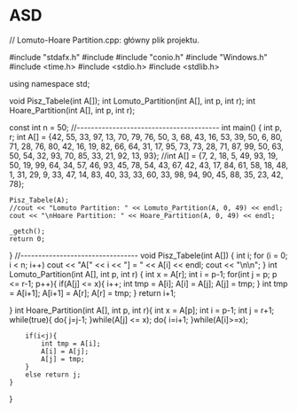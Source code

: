 ASD
===
// Lomuto-Hoare Partition.cpp: główny plik projektu.

#include "stdafx.h"
#include <iostream>
#include "conio.h"
#include "Windows.h"
#include <time.h>
#include <stdio.h>
#include <stdlib.h>

using namespace std;

void Pisz_Tabele(int A[]);
int Lomuto_Partition(int A[], int p, int r);
int Hoare_Partition(int A[], int p, int r);

const int n = 50;
//----------------------------------------
int main()
{
	int p, r;
	int A[] = {42, 55, 33, 97, 13, 70, 79, 76, 50, 3, 68, 43, 16, 53, 39, 50, 6, 80, 71, 28, 76, 80, 42, 16, 19, 82, 66, 64, 31, 17, 95, 73, 73, 28, 71, 87, 99, 50, 63, 50, 54, 32, 93, 70, 85, 33, 21, 92, 13, 93};
	//int A[] = {7, 2, 18, 5, 49, 93, 19, 50, 19, 99, 64, 34, 57, 46, 93, 45, 78, 54, 43, 67, 42, 43, 17, 84, 61, 58, 18, 48, 1, 31, 29, 9, 33, 47, 14, 83, 40, 33, 33, 60, 33, 98, 94, 90, 45, 88, 35, 23, 42, 78};

	Pisz_Tabele(A);
	//cout << "Lomuto Partition: " << Lomuto_Partition(A, 0, 49) << endl;
	cout << "\nHoare Partition: " << Hoare_Partition(A, 0, 49) << endl;

	_getch();
	return 0;
}
//---------------------------------
void Pisz_Tabele(int A[])
{
	int i;
	for (i = 0; i < n; i++)
		cout << "A[" << i << "] = " << A[i] << endl;
	cout << "\n\n";
}
int Lomuto_Partition(int A[], int p, int r)
{
	int x = A[r];
	int i = p-1;
	for(int j = p; p <= r-1; p++){
		if(A[j] <= x){
			i++;
			int tmp = A[i];
			A[i] = A[j];
			A[j] = tmp;
		}
		int tmp = A[i+1];
		A[i+1] = A[r];
		A[r] = tmp;
	}
	return i+1;

}
int Hoare_Partition(int A[], int p, int r){
	int x = A[p];
	int i = p-1;
	int j = r+1;
	while(true){
		do{
			j=j-1;
		}while(A[j] <= x);
		do{
			i=i+1;
		}while(A[i]>=x);

		if(i<j){
			int tmp = A[i];
			A[i] = A[j];
			A[j] = tmp;
		}
		else return j;
	}	
}


